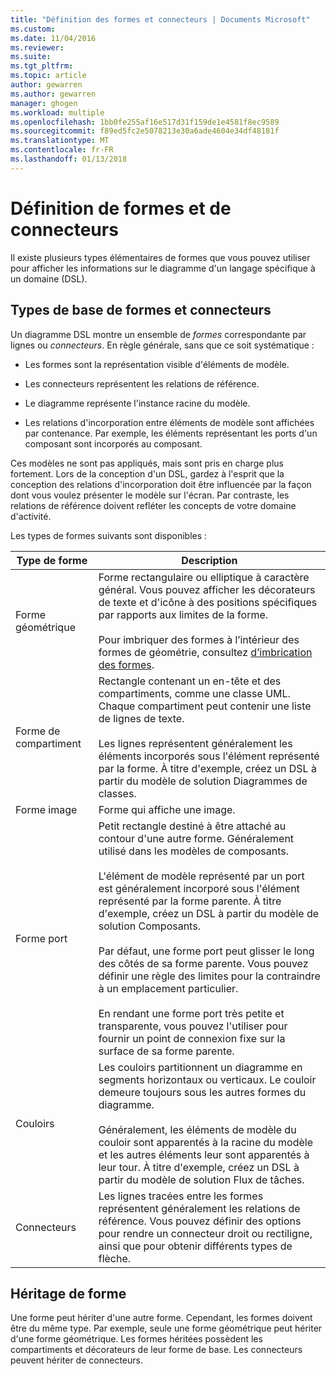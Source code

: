 ```yaml
---
title: "Définition des formes et connecteurs | Documents Microsoft"
ms.custom: 
ms.date: 11/04/2016
ms.reviewer: 
ms.suite: 
ms.tgt_pltfrm: 
ms.topic: article
author: gewarren
ms.author: gewarren
manager: ghogen
ms.workload: multiple
ms.openlocfilehash: 1bb0fe255af16e517d31f159de1e4581f8ec9589
ms.sourcegitcommit: f89ed5fc2e5078213e30a6ade4604e34df48181f
ms.translationtype: MT
ms.contentlocale: fr-FR
ms.lasthandoff: 01/13/2018
---
```

# <a name="defining-shapes-and-connectors"></a>Définition de formes et de connecteurs
Il existe plusieurs types élémentaires de formes que vous pouvez utiliser pour afficher les informations sur le diagramme d'un langage spécifique à un domaine (DSL).  
  
##  <a name="shapeTypes"></a>Types de base de formes et connecteurs  
 Un diagramme DSL montre un ensemble de *formes* correspondante par lignes ou *connecteurs*.  En règle générale, sans que ce soit systématique :  
  
-   Les formes sont la représentation visible d'éléments de modèle.  
  
-   Les connecteurs représentent les relations de référence.  
  
-   Le diagramme représente l'instance racine du modèle.  
  
-   Les relations d'incorporation entre éléments de modèle sont affichées par contenance. Par exemple, les éléments représentant les ports d'un composant sont incorporés au composant.  
  
 Ces modèles ne sont pas appliqués, mais sont pris en charge plus fortement. Lors de la conception d'un DSL, gardez à l'esprit que la conception des relations d'incorporation doit être influencée par la façon dont vous voulez présenter le modèle sur l'écran. Par contraste, les relations de référence doivent refléter les concepts de votre domaine d'activité.  
  
 Les types de formes suivants sont disponibles :  
  
|Type de forme|Description|  
|----------------|-----------------|  
|Forme géométrique|Forme rectangulaire ou elliptique à caractère général. Vous pouvez afficher les décorateurs de texte et d'icône à des positions spécifiques par rapports aux limites de la forme.<br /><br /> Pour imbriquer des formes à l’intérieur des formes de géométrie, consultez [d’imbrication des formes](../modeling/nesting-shapes.md).|  
|Forme de compartiment|Rectangle contenant un en-tête et des compartiments, comme une classe UML. Chaque compartiment peut contenir une liste de lignes de texte.<br /><br /> Les lignes représentent généralement les éléments incorporés sous l'élément représenté par la forme. À titre d'exemple, créez un DSL à partir du modèle de solution Diagrammes de classes.|  
|Forme image|Forme qui affiche une image.|  
|Forme port|Petit rectangle destiné à être attaché au contour d'une autre forme. Généralement utilisé dans les modèles de composants.<br /><br /> L'élément de modèle représenté par un port est généralement incorporé sous l'élément représenté par la forme parente. À titre d'exemple, créez un DSL à partir du modèle de solution Composants.<br /><br /> Par défaut, une forme port peut glisser le long des côtés de sa forme parente. Vous pouvez définir une règle des limites pour la contraindre à un emplacement particulier.<br /><br /> En rendant une forme port très petite et transparente, vous pouvez l'utiliser pour fournir un point de connexion fixe sur la surface de sa forme parente.|  
|Couloirs|Les couloirs partitionnent un diagramme en segments horizontaux ou verticaux. Le couloir demeure toujours sous les autres formes du diagramme.<br /><br /> Généralement, les éléments de modèle du couloir sont apparentés à la racine du modèle et les autres éléments leur sont apparentés à leur tour. À titre d'exemple, créez un DSL à partir du modèle de solution Flux de tâches.|  
|Connecteurs|Les lignes tracées entre les formes représentent généralement les relations de référence. Vous pouvez définir des options pour rendre un connecteur droit ou rectiligne, ainsi que pour obtenir différents types de flèche.|  
  
##  <a name="shapeInheritance"></a>Héritage de forme  
 Une forme peut hériter d'une autre forme. Cependant, les formes doivent être du même type. Par exemple, seule une forme géométrique peut hériter d'une forme géométrique. Les formes héritées possèdent les compartiments et décorateurs de leur forme de base. Les connecteurs peuvent hériter de connecteurs.